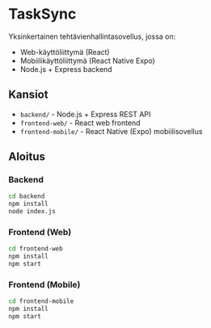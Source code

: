 # TaskSync

Yksinkertainen tehtävienhallintasovellus, jossa on:
- Web-käyttöliittymä (React)
- Mobiilikäyttöliittymä (React Native Expo)
- Node.js + Express backend

## Kansiot

- `backend/` - Node.js + Express REST API
- `frontend-web/` - React web frontend
- `frontend-mobile/` - React Native (Expo) mobiilisovellus

## Aloitus

### Backend
```bash
cd backend
npm install
node index.js
```

### Frontend (Web)
```bash
cd frontend-web
npm install
npm start
```

### Frontend (Mobile)
```bash
cd frontend-mobile
npm install
npm start
```


